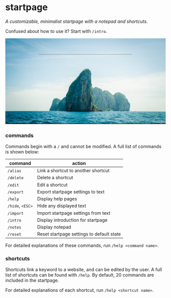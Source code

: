 # startpage

*A customizable, minimalist startpage with a notepad and shortcuts.*

Confused about how to use it? Start with `/intro`.

![](img/startpage.png)

### commands

Commands begin with a `/` and cannot be modified. A full list of commands is shown below:

|command|action|
|---|---|
|`/alias`|Link a shortcut to another shortcut|
|`/delete`|Delete a shortcut|
|`/edit`|Edit a shortcut|
|`/export`|Export startpage settings to text|
|`/help`|Display help pages|
|`/hide`, `<ESC>`|Hide any displayed text|
|`/import`|Import startpage settings from text|
|`/intro`|Display introduction for startpage|
|`/notes`|Display notepad|
|`/reset`|Reset startpage settings to default state|

For detailed explanations of these commands, run `/help <command name>`.

### shortcuts

Shortcuts link a keyword to a website, and can be edited by the user. A full list of shortcuts can be found with `/help`. By default, 20 commands are included in the startpage.

For detailed explanations of each shortcut, run `/help <shortcut name>`.
